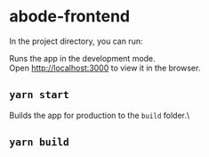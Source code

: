 # abode-frontend

In the project directory, you can run:

Runs the app in the development mode.\
Open [http://localhost:3000](http://localhost:3000) to view it in the browser.
## `yarn start`


Builds the app for production to the `build` folder.\
## `yarn build`
